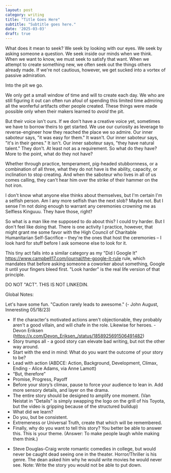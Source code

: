 ```yaml
---
layout: post
category: writing
title: "Title Goes Here"
subtitle: "Subtitle goes here."
date: '2025-03-03'
draft: true
---
```


What does it mean to seek? We seek by looking with our eyes. We seek by asking someone a question. We seek inside our minds when we think. When we want to know, we must seek to satisfy that want. When we attempt to create something new, we often seek out the things others already made. If we're not cautious, however, we get sucked into a vortex of passive admiration.

Into the pit we go.

We only get a small window of time and will to create each day. We who are still figuring it out can often run afoul of spending this limited time admiring all the wonferful artifacts other people created. These things were made possible only when their makers learned to _avoid_ the pit.

But their voice isn't ours. If we don't have a creative voice yet, sometimes we have to borrow theirs to get started. We use our curiosity as leverage to reverse-engineer how they reached the place we so admire. Our inner saboteur says, "it was easy for them." It wasn't. Our inner saboteur says, "it's in their genes." It isn't. Our inner saboteur says, "they have natural talent." They don't. At least not as a requirement. So what do they have? More to the point, what do they not have?

Whether through practice, temperament, pig-headed stubbornness, or a combination of all three, what they do not have is the ability, capacity, or inclination to stop creating. And when the saboteur who lives in all of us comes calling, they can't hear him over the strike of their hammer on the hot iron.





<!-- I write once a week about ME (see below). Seth writes every day about IDEAS...more of that. -->

I don't know what anyone else thinks about themselves, but I'm certain I'm a selfish person. Am I any more selfish than the next slob? Maybe not. But I sense I'm not doing enough to warrant any ceremonies crowning me as Selfless Kinguuu. They have those, right?

So what is a man like me supposed to do about this? I could try harder. But I don't feel like doing that. There is one activity I practice, however, that might grant me some favor with the High Council of Charitable Humanitarian Self-Sacrifice – they're the ones that host the ceremonies – I look hard for stuff before I ask someone else to look for it.

This tiny act falls into a similar category as my "Did I Google It" https://www.campbell17.com/journal/the-google-it-rule rule, which mandates that before asking someone a coworker about something, Google it until your fingers bleed first. "Look harder" is the real life version of that principle.



DO NOT "ACT". THIS IS NOT LINKEDIN.

Global Notes:

Let's have some fun. "Caution rarely leads to awesome." (- John August, Inneresting 05/18/23)

- If the character's motivated actions aren't objectionable, they probably aren't a good villain, and will chafe in the role. Likewise for heroes. -Devon Eriksen (https://x.com/Devon_Eriksen_/status/1858925691506491482)
- Story trumps all - a good story can elevate bad writing, but not the other way around.
- Start with the end in mind: What do you want the outcome of your story to be?
- Lead with action (ABDCE: Action, Background, Development, Climax, Ending - Alice Adams, via Anne Lamott)
- “But, therefore”
- Promise, Progress, Payoff
- Before your story’s climax, pause to force your audience to lean in. Add more sensory details, and layer on the drama.
- The entire story should be designed to amplify one moment. (Van Neistat in "Details" is simply swapping the logo on the grill of his Toyota, but the video is gripping because of the structured buildup)
- What did we learn?
- Do you, but be consistent.
- Extremeness or Universal Truth, create that which will be remembered.
- Finally, why do you want to tell this story? You better be able to answer this. This is your theme. (Answer: To make people laugh while making them think.)

<!-- Candidate note -->
- Steve Douglas-Craig wrote romantic comedies in college, but would never be caught dead seeing one in the theater. Horror/Thriller is his genre. The dean asked him why he would write movies he would never see. Note: Write the story you would not be able to put down.